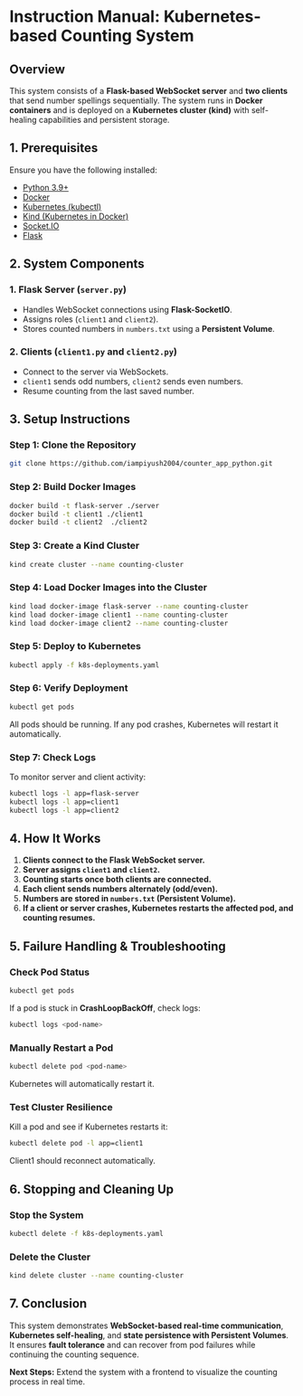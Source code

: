 # Instruction Manual: Kubernetes-based Counting System

## Overview
This system consists of a **Flask-based WebSocket server** and **two clients** that send number spellings sequentially. The system runs in **Docker containers** and is deployed on a **Kubernetes cluster (kind)** with self-healing capabilities and persistent storage.

## 1. Prerequisites
Ensure you have the following installed:
- [Python 3.9+](https://www.python.org/downloads/)
- [Docker](https://www.docker.com/get-started)
- [Kubernetes (kubectl)](https://kubernetes.io/docs/tasks/tools/install-kubectl/)
- [Kind (Kubernetes in Docker)](https://kind.sigs.k8s.io/docs/user/quick-start/)
- [Socket.IO](https://socket.io/)
- [Flask](https://flask.palletsprojects.com/)

## 2. System Components
### **1. Flask Server (`server.py`)**
- Handles WebSocket connections using **Flask-SocketIO**.
- Assigns roles (`client1` and `client2`).
- Stores counted numbers in `numbers.txt` using a **Persistent Volume**.

### **2. Clients (`client1.py` and `client2.py`)**
- Connect to the server via WebSockets.
- `client1` sends odd numbers, `client2` sends even numbers.
- Resume counting from the last saved number.

## 3. Setup Instructions
### **Step 1: Clone the Repository**
```sh
git clone https://github.com/iampiyush2004/counter_app_python.git

```

### **Step 2: Build Docker Images**
```sh
docker build -t flask-server ./server
docker build -t client1 ./client1
docker build -t client2  ./client2
```

### **Step 3: Create a Kind Cluster**
```sh
kind create cluster --name counting-cluster
```

### **Step 4: Load Docker Images into the Cluster**
```sh
kind load docker-image flask-server --name counting-cluster
kind load docker-image client1 --name counting-cluster
kind load docker-image client2 --name counting-cluster
```

### **Step 5: Deploy to Kubernetes**
```sh
kubectl apply -f k8s-deployments.yaml
```

### **Step 6: Verify Deployment**
```sh
kubectl get pods
```
All pods should be running. If any pod crashes, Kubernetes will restart it automatically.

### **Step 7: Check Logs**
To monitor server and client activity:
```sh
kubectl logs -l app=flask-server
kubectl logs -l app=client1
kubectl logs -l app=client2
```

## 4. How It Works
1. **Clients connect to the Flask WebSocket server.**
2. **Server assigns `client1` and `client2`.**
3. **Counting starts once both clients are connected.**
4. **Each client sends numbers alternately (odd/even).**
5. **Numbers are stored in `numbers.txt` (Persistent Volume).**
6. **If a client or server crashes, Kubernetes restarts the affected pod, and counting resumes.**

## 5. Failure Handling & Troubleshooting
### **Check Pod Status**
```sh
kubectl get pods
```
If a pod is stuck in **CrashLoopBackOff**, check logs:
```sh
kubectl logs <pod-name>
```

### **Manually Restart a Pod**
```sh
kubectl delete pod <pod-name>
```
Kubernetes will automatically restart it.

### **Test Cluster Resilience**
Kill a pod and see if Kubernetes restarts it:
```sh
kubectl delete pod -l app=client1
```
Client1 should reconnect automatically.

## 6. Stopping and Cleaning Up
### **Stop the System**
```sh
kubectl delete -f k8s-deployments.yaml
```

### **Delete the Cluster**
```sh
kind delete cluster --name counting-cluster
```

## 7. Conclusion
This system demonstrates **WebSocket-based real-time communication**, **Kubernetes self-healing**, and **state persistence with Persistent Volumes**. It ensures **fault tolerance** and can recover from pod failures while continuing the counting sequence.

**Next Steps:** Extend the system with a frontend to visualize the counting process in real time.

